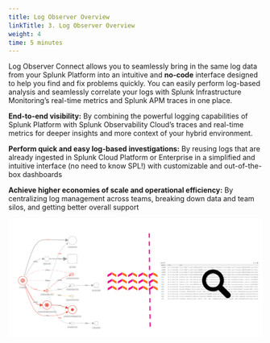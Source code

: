 ```yaml
---
title: Log Observer Overview
linkTitle: 3. Log Observer Overview
weight: 4
time: 5 minutes
---
```


Log Observer Connect allows you to seamlessly bring in the same log data from your Splunk Platform into an intuitive and **no-code** interface designed to help you find and fix problems quickly. You can easily perform log-based analysis and seamlessly correlate your logs with Splunk Infrastructure Monitoring’s real-time metrics and Splunk APM traces in one place.

**End-to-end visibility:** By combining the powerful logging capabilities of Splunk Platform with Splunk Observability Cloud’s traces and real-time metrics for deeper insights and more context of your hybrid environment.  

**Perform quick and easy log-based investigations:** By reusing logs that are already ingested in Splunk Cloud Platform or Enterprise in a simplified and intuitive interface (no need to know SPL!) with customizable and out-of-the-box dashboards  

**Achieve higher economies of scale and operational efficiency:** By centralizing log management across teams, breaking down data and team silos, and getting better overall support

![Logo graph](./images/logo-image-loop.png)
